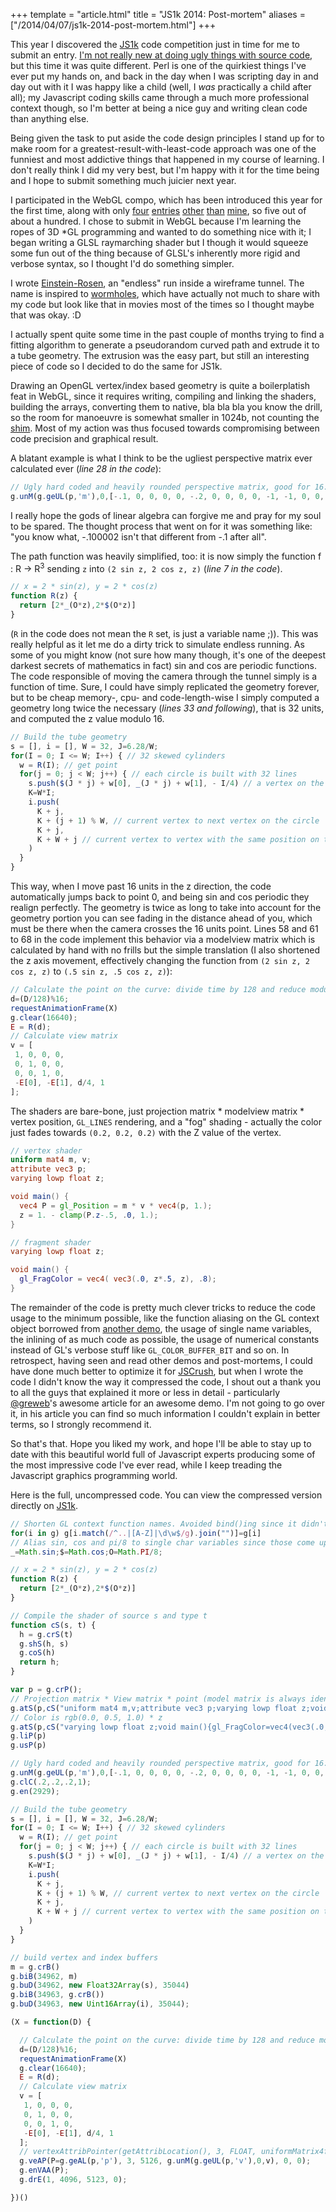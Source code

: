 +++
template = "article.html"
title = "JS1k 2014: Post-mortem"
aliases = ["/2014/04/07/js1k-2014-post-mortem.html"]
+++

This year I discovered the [JS1k](http://js1k.com) code competition just in time for me to submit an entry. [I'm not really new at doing ugly things with source code](https://gist.github.com/veeenu/10016903), but this time it was quite different. Perl is one of the quirkiest things I've ever put my hands on, and back in the day when I was scripting day in and day out with it I was happy like a child (well, I *was* practically a child after all); my Javascript coding skills came through a much more professional context though, so I'm better at being a nice guy and writing clean code than anything else. 
<!-- more -->

Being given the task to put aside the code design principles I stand up for
to make room for a greatest-result-with-least-code approach was one of the
funniest and most addictive things that happened in my course of learning.
I don't really think I did my very best, but I'm happy with it for the time
being and I hope to submit something much juicier next year.

I participated in the WebGL compo, which has been introduced this year for
the first time, along with only
[four](http://js1k.com/2014-dragons/demo/1924)
[entries](http://js1k.com/2014-dragons/demo/1868)
[other](http://js1k.com/2014-dragons/demo/1807)
[than](http://js1k.com/2014-dragons/demo/1776)
[mine][demo], so five out of about a hundred. I chose to submit in WebGL
because I'm learning the ropes of 3D *GL programming and wanted to do
something nice with it; I began writing a GLSL raymarching shader but I
though it would squeeze some fun out of the thing because of GLSL's inherently
more rigid and verbose syntax, so I thought I'd do something simpler.

I wrote [Einstein-Rosen][demo], an "endless" run inside a wireframe tunnel.
The name is inspired to [wormholes](http://en.wikipedia.org/wiki/Wormhole),
which have actually not much to share with my code but look like that in
movies most of the times so I thought maybe that was okay. :D

I actually spent quite some time in the past couple of months trying to find
a fitting algorithm to generate a pseudorandom curved path and extrude it to
a tube geometry. The extrusion was the easy part, but still an interesting
piece of code so I decided to do the same for JS1k.

Drawing an OpenGL vertex/index based geometry is quite a boilerplatish feat in
WebGL, since it requires writing, compiling and linking the shaders, building
the arrays, converting them to native, bla bla bla you know the drill, so the
room for manoeuvre is somewhat smaller in 1024b, not counting the
[shim](http://js1k.com/2014-dragons/shim-webgl.html). Most of my action was
thus focused towards compromising between code precision and graphical result.

A blatant example is what I think to be the ugliest perspective matrix ever
calculated ever (*line 28 in the code*):

```js
// Ugly hard coded and heavily rounded perspective matrix, good for 16:9
g.unM(g.geUL(p,'m'),0,[-.1, 0, 0, 0, 0, -.2, 0, 0, 0, 0, -1, -1, 0, 0, -.1, 0]);
```

I really hope the gods of linear algebra can forgive me and pray for my soul
to be spared. The thought process that went on for it was something like: "you
know what, -.100002 isn't that different from -.1 after all".

The path function was heavily simplified, too: it is now simply the function
f : R -> R<sup>3</sup> sending `z` into `(2 sin z, 2 cos z, z)` (*line 7 in the 
code*). 

```js
// x = 2 * sin(z), y = 2 * cos(z)
function R(z) {
  return [2*_(O*z),2*$(O*z)]
}
```

(`R` in the code does not mean the `R` set, is just a variable name ;)).
This was really helpful as it let me do a dirty trick to simulate
endless running. As some of you might know (not sure how many though, it's
one of the deepest darkest secrets of mathematics in fact) sin and cos are
periodic functions. The code responsible of moving the camera through the
tunnel simply is a function of time. Sure, I could have simply replicated
the geometry forever, but to be cheap memory-, cpu- and code-length-wise I
simply computed a geometry long twice the necessary (*lines 33 and 
following*), that is 32 units, and computed the z value modulo 16.

```js
// Build the tube geometry
s = [], i = [], W = 32, J=6.28/W;
for(I = 0; I <= W; I++) { // 32 skewed cylinders
  w = R(I); // get point
  for(j = 0; j < W; j++) { // each circle is built with 32 lines
    s.push($(J * j) + w[0], _(J * j) + w[1], - I/4) // a vertex on the circle
    K=W*I;
    i.push(
      K + j,
      K + (j + 1) % W, // current vertex to next vertex on the circle
      K + j,
      K + W + j // current vertex to vertex with the same position on the next circle
    )
  } 
}
```

This way,
when I move past 16 units in the z direction, the code automatically jumps
back to point 0, and being sin and cos periodic they realign perfectly. The
geometry is twice as long to take into account for the geometry portion you can
see fading in the distance ahead of you, which must be there when the camera 
crosses the 16 units point. Lines 58 and 61 to 68 in the code implement this
behavior via a modelview matrix which is calculated by hand with no frills but
the simple translation (I also shortened the z axis movement, effectively
changing the function from `(2 sin z, 2 cos z, z)` to `(.5 sin z, .5 cos z,
z)`):

```js
// Calculate the point on the curve: divide time by 128 and reduce modulo 16 to loop
d=(D/128)%16;
requestAnimationFrame(X)
g.clear(16640);
E = R(d);
// Calculate view matrix
v = [
 1, 0, 0, 0,
 0, 1, 0, 0,
 0, 0, 1, 0,
 -E[0], -E[1], d/4, 1
];
```

The shaders are bare-bone, just projection matrix * modelview matrix * vertex
position, `GL_LINES` rendering, and a "fog" shading - actually the color just
fades towards `(0.2, 0.2, 0.2)` with the Z value of the vertex.

```glsl
// vertex shader
uniform mat4 m, v;
attribute vec3 p;
varying lowp float z;

void main() { 
  vec4 P = gl_Position = m * v * vec4(p, 1.);
  z = 1. - clamp(P.z-.5, .0, 1.);
}
```

```glsl
// fragment shader
varying lowp float z;

void main() { 
  gl_FragColor = vec4( vec3(.0, z*.5, z), .8);
}
```

The remainder of the code is pretty much clever tricks to reduce the code usage
to the minimum possible, like the function aliasing on the GL context object
borrowed from [another demo](http://js1k.com/2014-dragons/details/1807), the
usage of single name variables, the inlining of as much code as possible, the
usage of numerical constants instead of GL's verbose stuff like
`GL_COLOR_BUFFER_BIT` and so on.  In retrospect, having seen and read other demos
and post-mortems, I could have done much better to optimize it for
[JSCrush](iteral.com/jscrush/), but when I wrote the code I didn't know the way
it compressed the code, I shout out a thank you to all the guys that explained
it more or less in detail - particularly
[@greweb](http://greweb.me/2014/03/panzer-dragoon-1k/)'s awesome article for an
awesome demo. I'm not going to go over it, in his article you can find so
much information I couldn't explain in better terms, so I strongly recommend it.

So that's that. Hope you liked my work, and hope I'll be able to stay up to
date with this beautiful world full of Javascript experts producing some of the
most impressive code I've ever read, while I keep treading the Javascript
graphics programming world.

Here is the full, uncompressed code. You can view the compressed version
directly on [JS1k][demo].

```js
// Shorten GL context function names. Avoided bind()ing since it didn't produce significant compression.
for(i in g) g[i.match(/^..|[A-Z]|\d\w$/g).join("")]=g[i]
// Alias sin, cos and pi/8 to single char variables since those come up in a couple of places
_=Math.sin;$=Math.cos;O=Math.PI/8;

// x = 2 * sin(z), y = 2 * cos(z)
function R(z) {
  return [2*_(O*z),2*$(O*z)]
}

// Compile the shader of source s and type t
function cS(s, t) {
  h = g.crS(t)
  g.shS(h, s)
  g.coS(h)
  return h;
}

var p = g.crP();
// Projection matrix * View matrix * point (model matrix is always identity); send the light intensity z to the fragment shader
g.atS(p,cS("uniform mat4 m,v;attribute vec3 p;varying lowp float z;void main(){vec4 P=gl_Position=m*v*vec4(p,1.);z=1.-clamp(P.z-.5,.0,1.);}",35633))
// Color is rgb(0.0, 0.5, 1.0) * z
g.atS(p,cS("varying lowp float z;void main(){gl_FragColor=vec4(vec3(.0,z*.5,z),.8);}",35632))
g.liP(p)
g.usP(p)

// Ugly hard coded and heavily rounded perspective matrix, good for 16:9
g.unM(g.geUL(p,'m'),0,[-.1, 0, 0, 0, 0, -.2, 0, 0, 0, 0, -1, -1, 0, 0, -.1, 0]);
g.clC(.2,.2,.2,1);
g.en(2929);

// Build the tube geometry
s = [], i = [], W = 32, J=6.28/W;
for(I = 0; I <= W; I++) { // 32 skewed cylinders
  w = R(I); // get point
  for(j = 0; j < W; j++) { // each circle is built with 32 lines
    s.push($(J * j) + w[0], _(J * j) + w[1], - I/4) // a vertex on the circle
    K=W*I;
    i.push(
      K + j,
      K + (j + 1) % W, // current vertex to next vertex on the circle
      K + j,
      K + W + j // current vertex to vertex with the same position on the next circle
    )
  } 
}

// build vertex and index buffers
m = g.crB()
g.biB(34962, m)
g.buD(34962, new Float32Array(s), 35044)
g.biB(34963, g.crB())
g.buD(34963, new Uint16Array(i), 35044);

(X = function(D) {

  // Calculate the point on the curve: divide time by 128 and reduce modulo 16 to loop
  d=(D/128)%16;
  requestAnimationFrame(X)
  g.clear(16640);
  E = R(d);
  // Calculate view matrix
  v = [
   1, 0, 0, 0,
   0, 1, 0, 0,
   0, 0, 1, 0,
   -E[0], -E[1], d/4, 1
  ];
  // vertexAttribPointer(getAttribLocation(), 3, FLOAT, uniformMatrix4fv(getUniformLocation(), 0, v), 0, 0)
  g.veAP(P=g.geAL(p,'p'), 3, 5126, g.unM(g.geUL(p,'v'),0,v), 0, 0);
  g.enVAA(P);
  g.drE(1, 4096, 5123, 0);

})()
```

[demo]: http://js1k.com/2014-dragons/demo/1910
